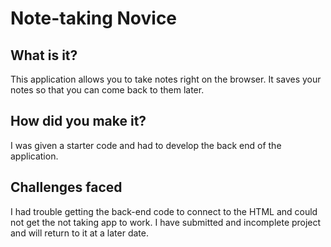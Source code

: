 # Note-taking Novice

## What is it?
This application allows you to take notes right on the browser. It saves your notes so that you can come back to them later.

## How did you make it?
I was given a starter code and had to develop the back end of the application. 

## Challenges faced
I had trouble getting the back-end code to connect to the HTML and could not get the not taking app to work. I have submitted and incomplete project and will return to it at a later date. 
